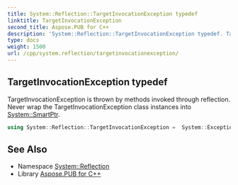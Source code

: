 ```yaml
---
title: System::Reflection::TargetInvocationException typedef
linktitle: TargetInvocationException
second_title: Aspose.PUB for C++
description: 'System::Reflection::TargetInvocationException typedef. TargetInvocationException is thrown by methods invoked through reflection. Never wrap the TargetInvocationException class instances into System::SmartPtr in C++.'
type: docs
weight: 1500
url: /cpp/system.reflection/targetinvocationexception/
---
```

## TargetInvocationException typedef


TargetInvocationException is thrown by methods invoked through reflection. Never wrap the TargetInvocationException class instances into [System::SmartPtr](../../system/smartptr/).

```cpp
using System::Reflection::TargetInvocationException =  System::ExceptionWrapper<Details_TargetInvocationException>
```

## See Also

* Namespace [System::Reflection](../)
* Library [Aspose.PUB for C++](../../)
